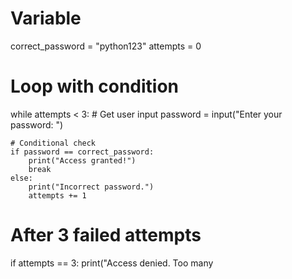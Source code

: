 # Variable
correct_password = "python123"
attempts = 0

# Loop with condition
while attempts < 3:
    # Get user input
    password = input("Enter your password: ")

    # Conditional check
    if password == correct_password:
        print("Access granted!")
        break
    else:
        print("Incorrect password.")
        attempts += 1

# After 3 failed attempts
if attempts == 3:
    print("Access denied. Too many 
